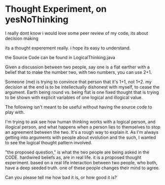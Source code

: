 # Thought Experiment, on yesNoThinking
I really dont know i would love some peer review of my code, its about decision making

its a thought experement really. i hope its easy to understand. 

the Source Code can be found in LogicalThinking.java

Given a discussion between two people, say one is a flat earther with a belief that to make the number two, with two numbers, you can use 2+1.

Someone (me) is trying to convince that person that it's 1+1, not 1+2. my decision at the end is to be intellectually dishonest with myself, to cease the argument. Earth being round vs. being flat is one fixed thought that is trying to be shown with explicit variables of one logical and illogical value.

The following isn't meant to be useful without having the source code to play with.

I'm trying to ask see how human thinking works with a logical person, and illogical person, and what happens when a person lies to themselves to stop an agreement between the two. It's a rough way to explain it. As I'm always getting into arguments with people about evolution and the such, I wanted to see the logical thought pattern involved.

"the proposed question," is what the two people are being asked in the CODE. hardwired beliefs as, are in real life. it is a proposed thought experiment. based on a real life interaction between two people, who both, have a deep seeded truth. one of these people changes their mind to agree. 

Can you please tell me how bad it is, or how good it is? 
